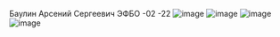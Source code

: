 Баулин Арсений Сергеевич
ЭФБО -02 -22
![image](https://github.com/user-attachments/assets/55a0b3a8-0621-4d43-8c4e-9bf53a9e6ce8)
![image](https://github.com/user-attachments/assets/fd886f29-7072-4cab-bece-fe3ede0a22c5)
![image](https://github.com/user-attachments/assets/01e2f4e1-a215-4dc8-a706-dccf7c81df38)
![image](https://github.com/user-attachments/assets/920af623-514a-4038-8667-83b957b231ed)
